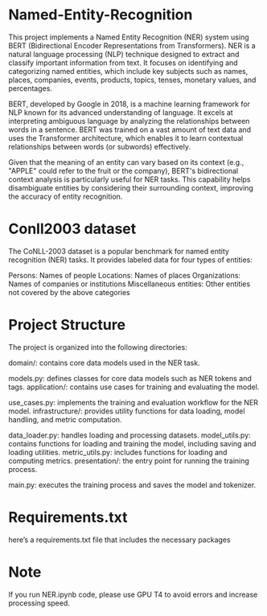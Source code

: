 # Named-Entity-Recognition

This project implements a Named Entity Recognition (NER) system using BERT (Bidirectional Encoder Representations from Transformers). NER is a natural language processing (NLP) technique designed to extract and classify important information from text. It focuses on identifying and categorizing named entities, which include key subjects such as names, places, companies, events, products, topics, tenses, monetary values, and percentages.

BERT, developed by Google in 2018, is a machine learning framework for NLP known for its advanced understanding of language. It excels at interpreting ambiguous language by analyzing the relationships between words in a sentence. BERT was trained on a vast amount of text data and uses the Transformer architecture, which enables it to learn contextual relationships between words (or subwords) effectively.

Given that the meaning of an entity can vary based on its context (e.g., "APPLE" could refer to the fruit or the company), BERT's bidirectional context analysis is particularly useful for NER tasks. This capability helps disambiguate entities by considering their surrounding context, improving the accuracy of entity recognition.

# Conll2003 dataset

The CoNLL-2003 dataset is a popular benchmark for named entity recognition (NER) tasks. It provides labeled data for four types of entities:

Persons: Names of people
Locations: Names of places
Organizations: Names of companies or institutions
Miscellaneous entities: Other entities not covered by the above categories

# Project Structure
The project is organized into the following directories:

domain/: contains core data models used in the NER task.

models.py: defines classes for core data models such as NER tokens and tags.
application/: contains use cases for training and evaluating the model.

use_cases.py: implements the training and evaluation workflow for the NER model.
infrastructure/: provides utility functions for data loading, model handling, and metric computation.

data_loader.py: handles loading and processing datasets.
model_utils.py: contains functions for loading and training the model, including saving and loading utilities.
metric_utils.py: includes functions for loading and computing metrics.
presentation/: the entry point for running the training process.

main.py: executes the training process and saves the model and tokenizer.

# Requirements.txt 
here’s a requirements.txt file that includes the necessary packages

# Note
If you run NER.ipynb code, please use GPU T4 to avoid errors and increase processing speed.

